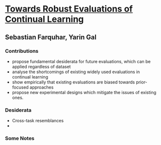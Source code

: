 # [Towards Robust Evaluations of Continual Learning](https://arxiv.org/abs/1805.09733)

## Sebastian Farquhar, Yarin Gal

### Contributions

* propose fundamental desiderata for future evaluations, which can be applied regardless of dataset
* analyse the shortcomings of existing widely used evaluations in continual learning
* show empirically that existing evaluations are biased towards prior-focused approaches
* propose new experimental designs which mitigate the issues of existing ones.

### Desiderata

* Cross-task resemblances
* 






### Some Notes
